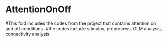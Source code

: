 # AttentionOnOff


#This fold includes the codes from the project that contains attention on and off conditions.
#the codes include stimulus, preprocess, GLM analysis, connectivity analysis
